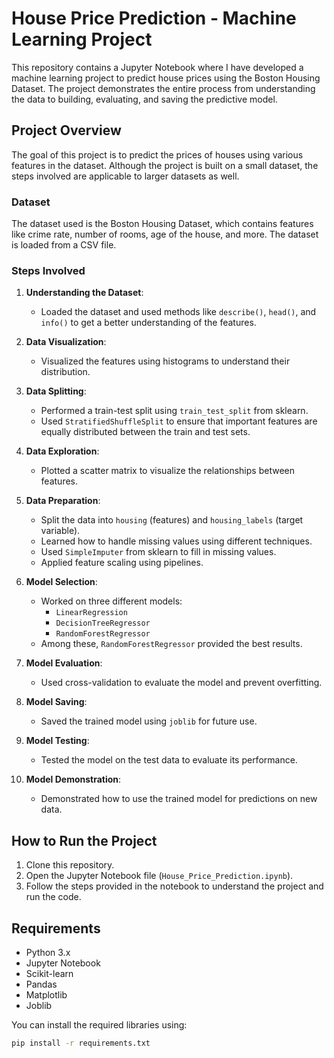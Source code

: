 
# House Price Prediction - Machine Learning Project

This repository contains a Jupyter Notebook where I have developed a machine learning project to predict house prices using the Boston Housing Dataset. The project demonstrates the entire process from understanding the data to building, evaluating, and saving the predictive model.

## Project Overview

The goal of this project is to predict the prices of houses using various features in the dataset. Although the project is built on a small dataset, the steps involved are applicable to larger datasets as well.

### Dataset

The dataset used is the Boston Housing Dataset, which contains features like crime rate, number of rooms, age of the house, and more. The dataset is loaded from a CSV file.

### Steps Involved

1. **Understanding the Dataset**:
   - Loaded the dataset and used methods like `describe()`, `head()`, and `info()` to get a better understanding of the features.

2. **Data Visualization**:
   - Visualized the features using histograms to understand their distribution.

3. **Data Splitting**:
   - Performed a train-test split using `train_test_split` from sklearn.
   - Used `StratifiedShuffleSplit` to ensure that important features are equally distributed between the train and test sets.

4. **Data Exploration**:
   - Plotted a scatter matrix to visualize the relationships between features.

5. **Data Preparation**:
   - Split the data into `housing` (features) and `housing_labels` (target variable).
   - Learned how to handle missing values using different techniques.
   - Used `SimpleImputer` from sklearn to fill in missing values.
   - Applied feature scaling using pipelines.

6. **Model Selection**:
   - Worked on three different models:
     - `LinearRegression`
     - `DecisionTreeRegressor`
     - `RandomForestRegressor`
   - Among these, `RandomForestRegressor` provided the best results.

7. **Model Evaluation**:
   - Used cross-validation to evaluate the model and prevent overfitting.

8. **Model Saving**:
   - Saved the trained model using `joblib` for future use.

9. **Model Testing**:
   - Tested the model on the test data to evaluate its performance.

10. **Model Demonstration**:
    - Demonstrated how to use the trained model for predictions on new data.

## How to Run the Project

1. Clone this repository.
2. Open the Jupyter Notebook file (`House_Price_Prediction.ipynb`).
3. Follow the steps provided in the notebook to understand the project and run the code.

## Requirements

- Python 3.x
- Jupyter Notebook
- Scikit-learn
- Pandas
- Matplotlib
- Joblib

You can install the required libraries using:

```bash
pip install -r requirements.txt
